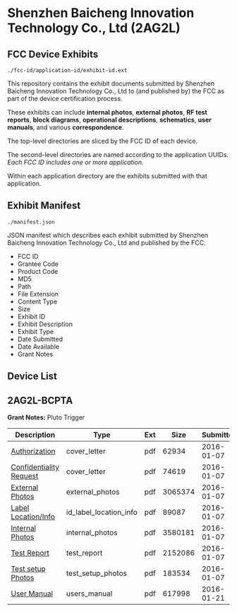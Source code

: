 # Shenzhen Baicheng Innovation Technology Co., Ltd (2AG2L)
## FCC Device Exhibits

```
./fcc-id/application-id/exhibit-id.ext
```

This repository contains the exhibit documents submitted by Shenzhen Baicheng Innovation Technology Co., Ltd to (and published by) the FCC as part of the device certification process.

These exhibits can include **internal photos**, **external photos**, **RF test reports**, **block diagrams**, **operational descriptions**, **schematics**, **user manuals**, and various **correspondence**.

The top-level directories are sliced by the FCC ID of each device.

The second-level directories are named according to the application UUIDs. *Each FCC ID includes one or more application.*

Within each application directory are the exhibits submitted with that application. 

## Exhibit Manifest

```
./manifest.json
```

JSON manifest which describes each exhibit submitted by Shenzhen Baicheng Innovation Technology Co., Ltd and published by the FCC.

- FCC ID
- Grantee Code
- Product Code
- MD5
- Path
- File Extension
- Content Type
- Size
- Exhibit ID
- Exhibit Description
- Exhibit Type
- Date Submitted
- Date Available
- Grant Notes

## Device List
## 2AG2L-BCPTA
**Grant Notes:** Pluto Trigger

| Description | Type | Ext | Size | Submitted | Available |
| ----------- | ---- | --- | ---- | --------- | --------- |
| [Authorization](2AG2L-BCPTA/b025707ccee47bd1112bdf0f485302a3/2866516.pdf) | cover_letter | pdf | 62934 | 2016-01-07 | 2016-01-07 |
| [Confidentiality Request](2AG2L-BCPTA/b025707ccee47bd1112bdf0f485302a3/2866517.pdf) | cover_letter | pdf | 74619 | 2016-01-07 | 2016-01-07 |
| [External Photos](2AG2L-BCPTA/b025707ccee47bd1112bdf0f485302a3/2866519.pdf) | external_photos | pdf | 3065374 | 2016-01-07 | 2016-01-07 |
| [Label Location/Info](2AG2L-BCPTA/b025707ccee47bd1112bdf0f485302a3/2866518.pdf) | id_label_location_info | pdf | 89087 | 2016-01-07 | 2016-01-07 |
| [Internal Photos](2AG2L-BCPTA/b025707ccee47bd1112bdf0f485302a3/2866520.pdf) | internal_photos | pdf | 3580181 | 2016-01-07 | 2016-01-07 |
| [Test Report](2AG2L-BCPTA/b025707ccee47bd1112bdf0f485302a3/2866523.pdf) | test_report | pdf | 2152086 | 2016-01-07 | 2016-01-07 |
| [Test setup Photos](2AG2L-BCPTA/b025707ccee47bd1112bdf0f485302a3/2866521.pdf) | test_setup_photos | pdf | 183534 | 2016-01-07 | 2016-01-07 |
| [User Manual](2AG2L-BCPTA/b025707ccee47bd1112bdf0f485302a3/2880411.pdf) | users_manual | pdf | 617998 | 2016-01-21 | 2016-01-07 |
